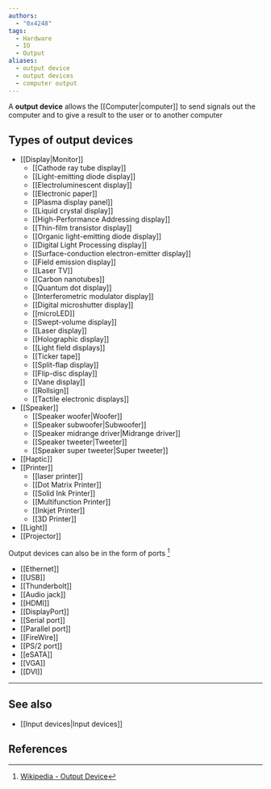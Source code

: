 ```yaml
---
authors:
  - "0x4248"
tags:
  - Hardware
  - IO
  - Output
aliases:
  - output device
  - output devices
  - computer output
---
```

A **output device** allows the [[Computer|computer]] to send signals out the computer and to give a result to the user or to another computer
## Types of output devices
- [[Display|Monitor]]
	- [[Cathode ray tube display]]
	- [[Light-emitting diode display]]
	- [[Electroluminescent display]]
	- [[Electronic paper]]
	- [[Plasma display panel]]
	- [[Liquid crystal display]]
	- [[High-Performance Addressing display]]
	- [[Thin-film transistor display]]
	- [[Organic light-emitting diode display]]
	- [[Digital Light Processing display]]
	- [[Surface-conduction electron-emitter display]]
	- [[Field emission display]]
	- [[Laser TV]]
	- [[Carbon nanotubes]]
	- [[Quantum dot display]]
	- [[Interferometric modulator display]]
	- [[Digital microshutter display]]
	- [[microLED]]
	- [[Swept-volume display]]
	- [[Laser display]]
	- [[Holographic display]]
	- [[Light field displays]]
	- [[Ticker tape]]
	- [[Split-flap display]]
	- [[Flip-disc display]]
	- [[Vane display]]
	- [[Rollsign]]
	- [[Tactile electronic displays]]
- [[Speaker]]
	- [[Speaker woofer|Woofer]]
	- [[Speaker subwoofer|Subwoofer]]
	- [[Speaker midrange driver|Midrange driver]]
	- [[Speaker tweeter|Tweeter]]
	- [[Speaker super tweeter|Super tweeter]]
- [[Haptic]]
- [[Printer]]
	- [[laser printer]]
	- [[Dot Matrix Printer]]
	- [[Solid Ink Printer]]
	- [[Multifunction Printer]]
	- [[Inkjet Printer]]
	- [[3D Printer]]
- [[Light]]
- [[Projector]]

Output devices can also be in the form of ports [^1]
- [[Ethernet]]
- [[USB]]
- [[Thunderbolt]]
- [[Audio jack]]
- [[HDMI]]
- [[DisplayPort]]
- [[Serial port]]
- [[Parallel port]]
- [[FireWire]]
- [[PS/2 port]]
- [[eSATA]]
- [[VGA]]
- [[DVI]]
---
## See also
- [[Input devices|Input devices]]
## References
[^1]: [Wikipedia - Output Device](https://en.wikipedia.org/wiki/Output_device)
